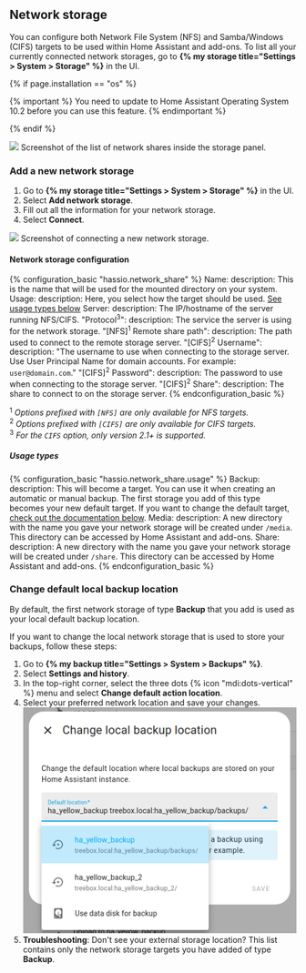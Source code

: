 ## Network storage

You can configure both Network File System (NFS) and Samba/Windows (CIFS) targets to be used within Home Assistant and add-ons.
To list all your currently connected network storages, go to **{% my storage title="Settings > System > Storage" %}** in the UI.

{% if page.installation == "os" %}

{% important %}
You need to update to Home Assistant Operating System 10.2 before you can use this feature.
{% endimportant %}

{% endif %}

<p class='img'>
  <picture>
    <source srcset="/images/screenshots/network-storage/list_dark.png" media="(prefers-color-scheme: dark)">
    <img src="{{site.baseurl}}/images/screenshots/network-storage/list_light.png">
  </picture>
  Screenshot of the list of network shares inside the storage panel.
</p>

### Add a new network storage

1. Go to **{% my storage title="Settings > System > Storage" %}** in the UI.
2. Select **Add network storage**.
3. Fill out all the information for your network storage.
4. Select **Connect**.

<p class='img'>
  <picture>
    <source srcset="/images/screenshots/network-storage/connect_dark.png" media="(prefers-color-scheme: dark)">
    <img src="{{site.baseurl}}/images/screenshots/network-storage/connect_light.png">
  </picture>
  Screenshot of connecting a new network storage.
</p>

#### Network storage configuration

{% configuration_basic "hassio.network_share" %}
Name:
  description: This is the name that will be used for the mounted directory on your system.
Usage:
  description: Here, you select how the target should be used. [See usage types below](#usage-types)
Server:
  description: The IP/hostname of the server running NFS/CIFS.
"Protocol<sup>3</sup>":
  description: The service the server is using for the network storage.
"[NFS]<sup>1</sup> Remote share path":
  description: The path used to connect to the remote storage server.
"[CIFS]<sup>2</sup> Username":
  description: "The username to use when connecting to the storage server. Use User Principal Name for domain accounts. For example: `user@domain.com`."
"[CIFS]<sup>2</sup> Password":
  description: The password to use when connecting to the storage server.
"[CIFS]<sup>2</sup> Share":
  description: The share to connect to on the storage server.
{% endconfiguration_basic %}

<sup>1</sup> _Options prefixed with `[NFS]` are only available for NFS targets._<br>
<sup>2</sup> _Options prefixed with `[CIFS]` are only available for CIFS targets._<br>
<sup>3</sup> _For the `CIFS` option, only version 2.1+ is supported._<br>

##### Usage types

{% configuration_basic "hassio.network_share.usage" %}
Backup:
  description: This will become a target. You can use it when creating an automatic or manual backup. The first storage you add of this type becomes your new default target. If you want to change the default target, [check out the documentation below](#change-default-local-backup-location).
Media:
  description: A new directory with the name you gave your network storage will be created under `/media`. This directory can be accessed by Home Assistant and add-ons.
Share:
  description: A new directory with the name you gave your network storage will be created under `/share`.  This directory can be accessed by Home Assistant and add-ons.
{% endconfiguration_basic %}

### Change default local backup location

By default, the first network storage of type **Backup** that you add is used as your local default backup location.

If you want to change the local network storage that is used to store your backups, follow these steps:

1. Go to **{% my backup title="Settings > System > Backups" %}**.
2. Select **Settings and history**.
3. In the top-right corner, select the three dots {% icon "mdi:dots-vertical" %} menu and select **Change default action location**.
4. Select your preferred network location and save your changes.
   ![Select default location used for local backup](/images/screenshots/network-storage/backup_select_local_default.png)
5. **Troubleshooting**: Don't see your external storage location? This list contains only the network storage targets you have added of type **Backup**.
